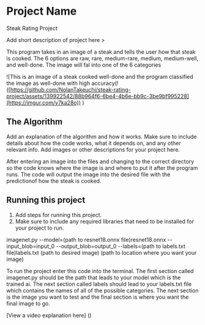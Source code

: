 # Project Name
Steak Rating Project


Add short description of project here > 

This program takes in an image of a steak and tells the user how that steak is cooked. The 6 options are raw, rare, medium-rare, medium, medium-well, and well-done. The image will fal into one of the 6 categories


![This is an image of a steak cooked well-done and the program classified the image as well-done with high accuracy(!([https://github.com/NolanTakeuchi/steak-rating-project/assets/139922542/88b964f6-6be4-4b6e-bb9c-3be9bf995228](https://imgur.com/v7ka28o))
)


## The Algorithm
Add an explanation of the algorithm and how it works. Make sure to include details about how the code works, what it depends on, and any other relevant info. Add images or other descriptions for your project here. 

After entering an image into the files and changing to the correct directory so the code knows where the image is and where to put it after the program runs. The code will output the image into the desired file with the predictionof how the steak is cooked.


## Running this project
1. Add steps for running this project.
2. Make sure to include any required libraries that need to be installed for your project to run.

imagenet.py --model=(path to resnet18.onnx file)resnet18.onnx --input_blob=input_0 --output_blob=output_0 --labels=(path to labels.txt file)labels.txt  (path to desired image)  (path to location where you want your image)

To run the project enter this code into the terminal.  The first section called imagenet.py should be the path that leads to your model which is the trained ai. The next section called labels should lead to your labels.txt file which contains the names of all of the possible categories. The next section is the image you want to test and the final section is where you want the final image to go. 




[View a video explanation here]
()
